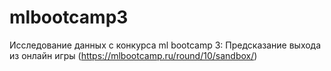 # mlbootcamp3
Исследование данных с конкурса ml bootcamp 3: Предсказание выхода из онлайн игры (https://mlbootcamp.ru/round/10/sandbox/) 
